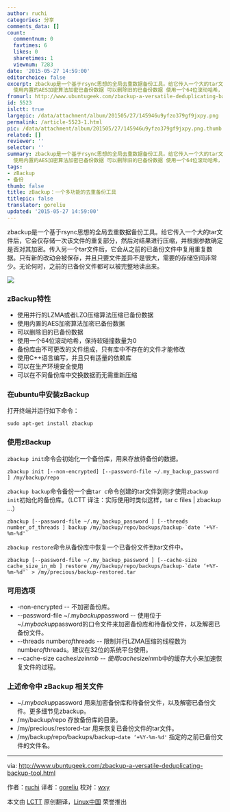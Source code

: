 ```yaml
---
author: ruchi
categories: 分享
comments_data: []
count:
  commentnum: 0
  favtimes: 6
  likes: 0
  sharetimes: 1
  viewnum: 7283
date: '2015-05-27 14:59:00'
editorchoice: false
excerpt: zbackup是一个基于rsync思想的全局去重数据备份工具。给它传入一个大的tar文件后，它会仅存储一次该文件的重复部分，然后对结果进行压缩，并根据参数确定是否对其加密。传入另一个tar文件后，它会从之前的已备份文件中复用重复数据。只有新的改动会被保存，并且只要文件差异不是很大，需要的存储空间非常少。无论何时，之前的已备份文件都可以被完整地读出来。  zBackup特性  使用并行的LZMA或者LZO压缩算法压缩已备份数据
  使用内置的AES加密算法加密已备份数据 可以删除旧的已备份数据 使用一个64位滚动哈希，保持软碰撞数量为0 备份库由
fromurl: http://www.ubuntugeek.com/zbackup-a-versatile-deduplicating-backup-tool.html
id: 5523
islctt: true
largepic: /data/attachment/album/201505/27/145946u9yfzo379gf9jxpy.png
permalink: /article-5523-1.html
pic: /data/attachment/album/201505/27/145946u9yfzo379gf9jxpy.png.thumb.jpg
related: []
reviewer: ''
selector: ''
summary: zbackup是一个基于rsync思想的全局去重数据备份工具。给它传入一个大的tar文件后，它会仅存储一次该文件的重复部分，然后对结果进行压缩，并根据参数确定是否对其加密。传入另一个tar文件后，它会从之前的已备份文件中复用重复数据。只有新的改动会被保存，并且只要文件差异不是很大，需要的存储空间非常少。无论何时，之前的已备份文件都可以被完整地读出来。  zBackup特性  使用并行的LZMA或者LZO压缩算法压缩已备份数据
  使用内置的AES加密算法加密已备份数据 可以删除旧的已备份数据 使用一个64位滚动哈希，保持软碰撞数量为0 备份库由
tags:
- zBackup
- 备份
thumb: false
title: zBackup：一个多功能的去重备份工具
titlepic: false
translator: goreliu
updated: '2015-05-27 14:59:00'
---
```


zbackup是一个基于rsync思想的全局去重数据备份工具。给它传入一个大的tar文件后，它会仅存储一次该文件的重复部分，然后对结果进行压缩，并根据参数确定是否对其加密。传入另一个tar文件后，它会从之前的已备份文件中复用重复数据。只有新的改动会被保存，并且只要文件差异不是很大，需要的存储空间非常少。无论何时，之前的已备份文件都可以被完整地读出来。


![](/data/attachment/album/201505/27/145946u9yfzo379gf9jxpy.png)


### zBackup特性


* 使用并行的LZMA或者LZO压缩算法压缩已备份数据
* 使用内置的AES加密算法加密已备份数据
* 可以删除旧的已备份数据
* 使用一个64位滚动哈希，保持软碰撞数量为0
* 备份库由不可更改的文件组成，只有库中不存在的文件才能修改
* 使用C++语言编写，并且只有适量的依赖库
* 可以在生产环境安全使用
* 可以在不同备份库中交换数据而无需重新压缩


### 在ubuntu中安装zBackup


打开终端并运行如下命令：



```
sudo apt-get install zbackup

```

### 使用zBackup


`zbackup init`命令会初始化一个备份库，用来存放待备份的数据。



```
zbackup init [--non-encrypted] [--password-file ~/.my_backup_password ] /my/backup/repo

```

`zbackup backup`命令备份一个由`tar c`命令创建的tar文件到刚才使用`zbackup init`初始化的备份库。（LCTT 译注：实际使用时类似这样，tar c files | zbackup ...）



```
zbackup [--password-file ~/.my_backup_password ] [--threads number_of_threads ] backup /my/backup/repo/backups/backup-`date ‘+%Y-%m-%d'`

```

`zbackup restore`命令从备份库中恢复一个已备份文件到tar文件中。



```
zbackup [--password-file ~/.my_backup_password ] [--cache-size cache_size_in_mb ] restore /my/backup/repo/backups/backup-`date ‘+%Y-%m-%d'` > /my/precious/backup-restored.tar

```

### 可用选项


* -non-encrypted -- 不加密备份库。
* --password-file ~/.my*backup*password -- 使用位于~/.my*backup*password的口令文件来加密备份库和待备份文件，以及解密已备份文件。
* --threads number*of*threads -- 限制并行LZMA压缩的线程数为 number*of*threads。建议在32位的系统平台使用。
* --cache-size cache*size*in*mb -- 使用cache*size*in*mb中的缓存大小来加速恢复文件的过程。


### 上述命令中 zBackup 相关文件


* ~/.my*backup*password 用来加密备份库和待备份文件，以及解密已备份文件。更多细节见zbackup。
* /my/backup/repo 存放备份库的目录。
* /my/precious/restored-tar 用来恢复已备份文件的tar文件。
* /my/backup/repo/backups/backup-`date ‘+%Y-%m-%d'` 指定的之前已备份文件的文件名。




---


via: <http://www.ubuntugeek.com/zbackup-a-versatile-deduplicating-backup-tool.html>


作者：[ruchi](http://www.ubuntugeek.com/author/ubuntufix) 译者：[goreliu](https://github.com/goreliu) 校对：[wxy](https://github.com/wxy)


本文由 [LCTT](https://github.com/LCTT/TranslateProject) 原创翻译，[Linux中国](http://linux.cn/) 荣誉推出